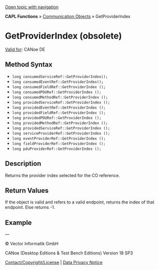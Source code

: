 [Open topic with navigation](../../../../../CANoeDEFamily.htm#Topics/CAPLFunctions/CommunicationObjects/Methods/CAPLfunctionGetProviderIndex.md)

**CAPL Functions** » [Communication Objects](../CAPLfunctionsCOOverview.md) » GetProviderIndex

# GetProviderIndex (obsolete)

[Valid for](../../../Shared/FeatureAvailability.md): CANoe DE

## Method Syntax

- `long consumedServiceRef::GetProviderIndex();`
- `long consumedEventRef::GetProviderIndex();`
- `long consumedFieldRef::GetProviderIndex ();`
- `long consumedPDURef::GetProviderIndex ();`
- `long consumedMethodRef::GetProviderIndex ();`
- `long providedServiceRef::GetProviderIndex ();`
- `long providedEventRef::GetProviderIndex ();`
- `long providedFieldRef::GetProviderIndex ();`
- `long providedPDURef::GetProviderIndex ();`
- `long providedMethodRef::GetProviderIndex ();`
- `long providedServiceRef::GetProviderIndex ();`
- `long serviceProviderRef::GetProviderIndex ();`
- `long eventProviderRef::GetProviderIndex ();`
- `long fieldProviderRef::GetProviderIndex ();`
- `long pduProviderRef::GetProviderIndex ();`

## Description

Returns the provider index selected for the CO reference.

## Return Values

If the object is valid and refers to a valid endpoint, returns the index of that endpoint. Else returns -1.

## Example

—

© Vector Informatik GmbH

CANoe (Desktop Editions & Test Bench Editions) Version 18 SP3

[Contact/Copyright/License](../../../Shared/ContactCopyrightLicense.md) | [Data Privacy Notice](https://www.vector.com/int/en/company/get-info/privacy-policy/)